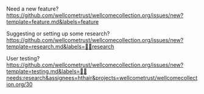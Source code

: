 Need a new feature?
https://github.com/wellcometrust/wellcomecollection.org/issues/new?template=feature.md&labels=feature

Suggesting or setting up some research?
https://github.com/wellcometrust/wellcomecollection.org/issues/new?template=research.md&labels=👩‍🔬research

User testing?
https://github.com/wellcometrust/wellcomecollection.org/issues/new?template=testing.md&labels=👩‍🔬needs:research&assignees=hthair&projects=wellcometrust/wellcomecollection.org/30
